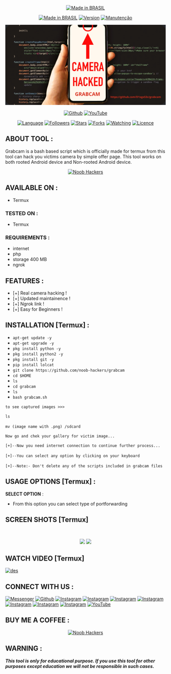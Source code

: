<p align="center">
<a href="https://bit.ly/2BNk3P1"><img title="Made in BRASIL" src="https://img.shields.io/badge/MADE%20IN-BRASIL-SCRIPT?colorA=%23ff8100&colorB=%23017e40&colorC=%23ff0000&style=for-the-badge"></a>
</p>
<p align="center">
<a href="https://bit.ly/2BNk3P1"><img title="Made in BRASIL" src="https://img.shields.io/badge/Tool-Grabcam-green.svg"></a>
<a href="https://bit.ly/2BNk3P1"><img title="Version" src="https://img.shields.io/badge/Version-1.0-green.svg?style=flat-square"></a>
<a href="https://bit.ly/2BNk3P1"><img title="Manutenção" src="https://img.shields.io/badge/Maintained%3F-yes-green.svg"></a>
</p>
<p align="center">
<a href="https://d1xgx-portifolio.vercel.app/"><img title="Grabcam" src="https://github.com/D1xgxS3c/grabcam/blob/main/GRABCAM.png "></a>
</p>
<p align="center">
<a href="https://github.com/D1xgxS3c"><img title="Github" src="https://img.shields.io/badge/D1xgxS3c-brightgreen?style=for-the-badge&logo=github"></a>
<a href="https://rebrand.ly/D1xgxS3c"><img title="YouTube" src="https://img.shields.io/badge/YouTube-D1xgxS3c-red?style=for-the-badge&logo=Youtube"></a>
</p>
<p align="center">
<a href="https://github.com/D1xgxS3c"><img title="Language" src="https://img.shields.io/badge/Made%20with-Bash-1f425f.svg?v=103"></a>
<a href="https://github.com/D1xgxS3c"><img title="Followers" src="https://img.shields.io/github/followers/D1xgxS3c?color=blue&style=flat-square"></a>
<a href="https://github.com/D1xgxS3c"><img title="Stars" src="https://img.shields.io/github/stars/D1xgxS3c/grabcam?color=red&style=flat-square"></a>
<a href="https://github.com/D1xgxS3c"><img title="Forks" src="https://img.shields.io/github/forks/D1xgxS3c/grabcam?color=red&style=flat-square"></a>
<a href="https://github.com/D1xgxS3c"><img title="Watching" src="https://img.shields.io/github/watchers/D1xgxS3c/grabcam?label=Watchers&color=blue&style=flat-square"></a>
<a href="https://github.com/noob-hackers"><img title="Licence" src="https://img.shields.io/badge/License-MIT-blue.svg"></a>
</p>

## ABOUT TOOL :

Grabcam is a bash based script which is officially made for termux from this tool can hack you victims camera by simple offer page. This tool works on both rooted Android device and Non-rooted Android device.

<p align="center"><a href="https://rebrand.ly/noobhacktube"><img title="Noob Hackers" src="https://user-images.githubusercontent.com/49580304/117566254-31801e00-b0d3-11eb-860d-5601b1adccb8.jpg"></a>
</p>

## AVAILABLE ON :

* Termux

### TESTED ON :

* Termux

### REQUIREMENTS :
* internet
* php
* storage 400 MB
* ngrok

## FEATURES :
* [+] Real camera hacking !
* [+] Updated maintainence !
* [+] Ngrok link !
* [+] Easy for Beginners !

## INSTALLATION [Termux] :

* `apt-get update -y`
* `apt-get upgrade -y`
* `pkg install python -y`
* `pkg install python2 -y`
* `pkg install git -y`
* `pip install lolcat`
* `git clone https://github.com/noob-hackers/grabcam`
* `cd $HOME`
* `ls`
* `cd grabcam`
* `ls`
* `bash grabcam.sh`
```
to see captured images >>>
```
```
ls

mv (image name with .png) /sdcard
```
```
Now go and chek your gallery for victim image...
```
```
[+]--Now you need internet connection to continue further process...

[+]--You can select any option by clicking on your keyboard

[+]--Note:- Don't delete any of the scripts included in grabcam files

```
## USAGE OPTIONS [Termux] :

__SELECT OPTION__ :
- From this option you can select type of portforwarding

## SCREEN SHOTS [Termux]

<br>
<p align="center">
<img width="50%" src="https://user-images.githubusercontent.com/49580304/96668024-14d6f100-130f-11eb-9b77-321909b67a8f.jpg"/>
<img width="45%" src="https://user-images.githubusercontent.com/49580304/96668019-13a5c400-130f-11eb-9b30-c96a055b7532.jpg"/>
</p>

## WATCH VIDEO [Termux]

[![des](https://user-images.githubusercontent.com/49580304/96466915-3c2ea080-11df-11eb-8328-100ca165c12c.jpg)](https://rebrand.ly/rcentvideo)

## CONNECT WITH US :

[![Messenger](https://img.shields.io/badge/Chat-Messenger-blue?style=for-the-badge&logo=messenger)](https://rebrand.ly/fbmsnger)
<a href="https://rebrand.ly/githubprof"><img title="Github" src="https://img.shields.io/badge/noob-hackers-brightgreen?style=for-the-badge&logo=github"></a>
[![Instagram](https://img.shields.io/badge/INSTAGRAM-FOLLOW-red?style=for-the-badge&logo=instagram)](https://rebrand.ly/insgrm)
[![Instagram](https://img.shields.io/badge/WEBSITE-VISIT-yellow?style=for-the-badge&logo=blogger)](https://rebrand.ly/noobwebs)
[![Instagram](https://img.shields.io/badge/LINKEDIN-CONNECT-red?style=for-the-badge&logo=linkedin)](https://rebrand.ly/linkedinprof)
[![Instagram](https://img.shields.io/badge/FACEBOOK-LIKE-red?style=for-the-badge&logo=facebook)](https://rebrand.ly/fsbpage)
[![Instagram](https://img.shields.io/badge/TELEGRAM-CHANNEL-red?style=for-the-badge&logo=telegram)](https://rebrand.ly/telegramchnl)
[![Instagram](https://img.shields.io/badge/WHATSAPP-JOINGROUP-red?style=for-the-badge&logo=whatsapp)](https://rebrand.ly/hckrgroups)
[![Instagram](https://img.shields.io/badge/DISCUSSION-FORUM-blue?style=for-the-badge&logo=forum)](https://rebrand.ly/nhforums)
<a href="https://rebrand.ly/noobhackers"><img title="YouTube" src="https://img.shields.io/badge/YouTube-Noob Hackers-red?style=for-the-badge&logo=Youtube"></a>

## BUY ME A COFFEE :

<p align="center">
<a href="https://rebrand.ly/BuyCoffee"><img title="Noob Hackers" src="https://camo.githubusercontent.com/ae8af018f80649f3d379eb23dbf59acceaffa24e/68747470733a2f2f6c69626572617061792e636f6d2f6173736574732f776964676574732f646f6e6174652e737667"></a>
</p>

## WARNING : 
***This tool is only for educational purpose. If you use this tool for other purposes except education we will not be responsible in such cases.***
